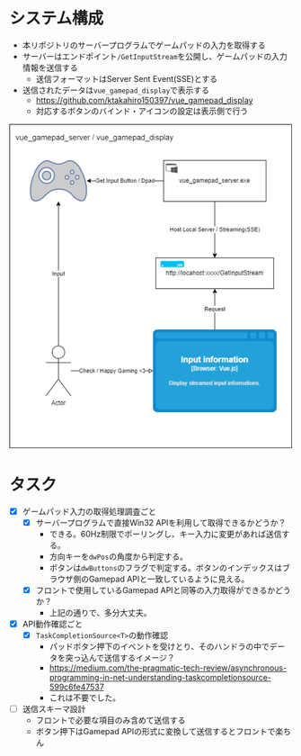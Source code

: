 # システム構成

- 本リポジトリのサーバープログラムでゲームパッドの入力を取得する
- サーバーはエンドポイント`/GetInputStream`を公開し、ゲームパッドの入力情報を送信する
    - 送信フォーマットはServer Sent Event(SSE)とする
- 送信されたデータは`vue_gamepad_display`で表示する
    - https://github.com/ktakahiro150397/vue_gamepad_display
    - 対応するボタンのバインド・アイコンの設定は表示側で行う


![構成図](./vue_gamepad_server.drawio.png)

# タスク

- [x] ゲームパッド入力の取得処理調査ごと
    - [x] サーバープログラムで直接Win32 APIを利用して取得できるかどうか？
        - できる。60Hz制限でポーリングし、キー入力に変更があれば送信する。
        - 方向キーを`dwPos`の角度から判定する。
        - ボタンは`dwButtons`のフラグで判定する。ボタンのインデックスはブラウザ側のGamepad APIと一致しているように見える。
    - [x] フロントで使用しているGamepad APIと同等の入力取得ができるかどうか？
        - 上記の通りで、多分大丈夫。
- [x] API動作確認ごと
    - [x] `TaskCompletionSource<T>`の動作確認
        - パッドボタン押下のイベントを受けとり、そのハンドラの中でデータを突っ込んで送信するイメージ？
        - https://medium.com/the-pragmatic-tech-review/asynchronous-programming-in-net-understanding-taskcompletionsource-599c6fe47537
        - これは不要でした。
- [ ] 送信スキーマ設計
    - フロントで必要な項目のみ含めて送信する
    - ボタン押下はGamepad APIの形式に変換して送信するとフロントで楽ちん
